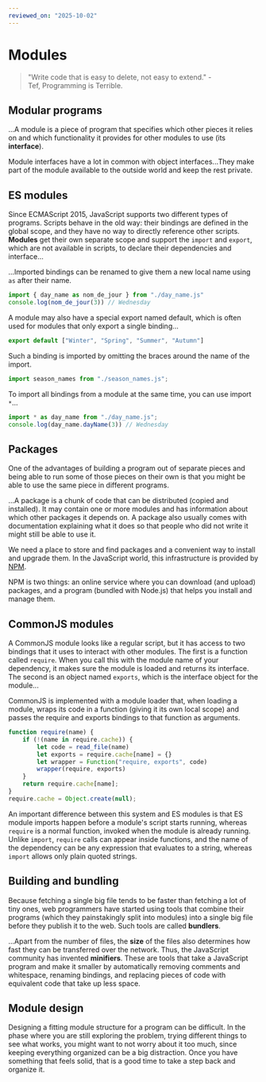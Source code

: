 ```yaml
---
reviewed_on: "2025-10-02"
---
```


# Modules

> "Write code that is easy to delete, not easy to extend." - Tef, Programming is Terrible.

## Modular programs

...A module is a piece of program that specifies which other pieces it relies on and which functionality it provides for other modules to use (its **interface**).

Module interfaces have a lot in common with object interfaces...They make part of the module available to the outside world and keep the rest private.

## ES modules

Since ECMAScript $2015$, JavaScript supports two different types of programs. Scripts behave in the old way: their bindings are defined in the global scope, and they have no way to directly reference other scripts. **Modules** get their own separate scope and support the `import` and `export`, which are not available in scripts, to declare their dependencies and interface...

...Imported bindings can be renamed to give them a new local name using `as` after their name.

```javascript
import { day_name as nom_de_jour } from "./day_name.js"
console.log(nom_de_jour(3)) // Wednesday
```

A module may also have a special export named default, which is often used for modules that only export a single binding...

```javascript
export default ["Winter", "Spring", "Summer", "Autumn"]
```

Such a binding is imported by omitting the braces around the name of the import.

```javascript
import season_names from "./season_names.js";
```

To import all bindings from a module at the same time, you can use import `*`...

```javascript
import * as day_name from "./day_name.js";
console.log(day_name.dayName(3)) // Wednesday
```

## Packages

One of the advantages of building a program out of separate pieces and being able to run some of those pieces on their own is that you might be able to use the same piece in different programs.

...A package is a chunk of code that can be distributed (copied and installed). It may contain one or more modules and has information about which other packages it depends on. A package also usually comes with documentation explaining what it does so that people who did not write it might still be able to use it.

We need a place to store and find packages and a convenient way to install and upgrade them. In the JavaScript world, this infrastructure is provided by [NPM](https://npmjs.com).

NPM is two things: an online service where you can download (and upload) packages, and a program (bundled with Node.js) that helps you install and manage them.

## CommonJS modules

A CommonJS module looks like a regular script, but it has access to two bindings that it uses to interact with other modules. The first is a function called `require`. When you call this with the module name of your dependency, it makes sure the module is loaded and returns its interface. The second is an object named `exports`, which is the interface object for the module...

CommonJS is implemented with a module loader that, when loading a module, wraps its code in a function (giving it its own local scope) and passes the require and exports bindings to that function as arguments.

```javascript
function require(name) {
	if (!(name in require.cache)) {
		let code = read_file(name)
		let exports = require.cache[name] = {}
		let wrapper = Function("require, exports", code)
		wrapper(require, exports)
	}
	return require.cache[name];
}
require.cache = Object.create(null);
```

An important difference between this system and ES modules is that ES module imports happen before a module's script starts running, whereas `require` is a normal function, invoked when the module is already running. Unlike `import`, `require` calls can appear inside functions, and the name of the dependency can be any expression that evaluates to a string, whereas `import` allows only plain quoted strings.

## Building and bundling

Because fetching a single big file tends to be faster than fetching a lot of tiny ones, web programmers have started using tools that combine their programs (which they painstakingly split into modules) into a single big file before they publish it to the web. Such tools are called **bundlers**.

...Apart from the number of files, the **size** of the files also determines how fast they can be transferred over the network. Thus, the JavaScript community has invented **minifiers**. These are tools that take a JavaScript program and make it smaller by automatically removing comments and whitespace, renaming bindings, and replacing pieces of code with equivalent code that take up less space.

## Module design

Designing a fitting module structure for a program can be difficult. In the phase where you are still exploring the problem, trying different things to see what works, you might want to not worry about it too much, since keeping everything organized can be a big distraction. Once you have something that feels solid, that is a good time to take a step back and organize it.
